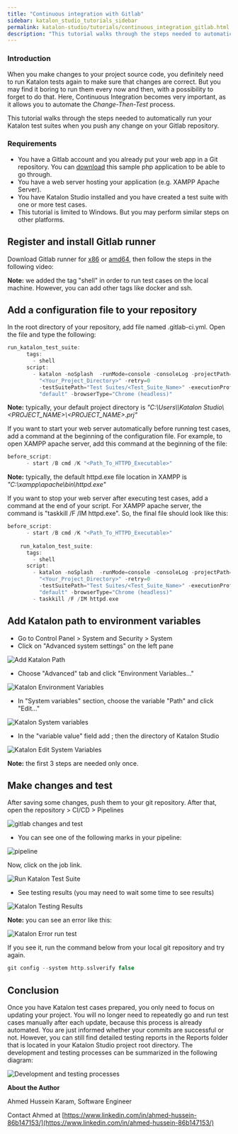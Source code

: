 ```yaml
---
title: "Continuous integration with Gitlab"
sidebar: katalon_studio_tutorials_sidebar
permalink: katalon-studio/tutorials/continuous_integration_gitlab.html
description: "This tutorial walks through the steps needed to automatically run your Katalon test suites when you push any change on your Gitlab repository."
---
```

### Introduction

When you make changes to your project source code, you definitely need to run Katalon tests again to make sure that changes are correct. But you may find it boring to run them every now and then, with a possibility to forget to do that. Here, Continuous Integration becomes very important, as it allows you to automate the _Change-Then-Test_ process.

This tutorial walks through the steps needed to automatically run your Katalon test suites when you push any change on your Gitlab repository.

### Requirements

*   You have a Gitlab account and you already put your web app in a Git repository. You can [download](https://www.dropbox.com/s/g11qaai2yavtviw/Login%20app.zip?dl=0) this sample php application to be able to go through.
*   You have a web server hosting your application (e.g. XAMPP Apache Server).
*   You have Katalon Studio installed and you have created a test suite with one or more test cases.
*   This tutorial is limited to Windows. But you may perform similar steps on other platforms.

Register and install Gitlab runner
----------------------------------

Download Gitlab runner for [x86](https://gitlab-runner-downloads.s3.amazonaws.com/latest/binaries/gitlab-runner-windows-386.exe) or [amd64](https://gitlab-runner-downloads.s3.amazonaws.com/latest/binaries/gitlab-runner-windows-amd64.exe), then follow the steps in the following video:

**Note:** we added the tag "shell" in order to run test cases on the local machine. However, you can add other tags like docker and ssh.

Add a configuration file to your repository
-------------------------------------------

In the root directory of your repository, add file named .gitlab-ci.yml. Open the file and type the following:

```groovy
run_katalon_test_suite:
      tags:
        - shell
      script:
        - katalon -noSplash  -runMode=console -consoleLog -projectPath=
          "<Your_Project_Directory>" -retry=0
          -testSuitePath="Test Suites/<Test_Suite_Name>" -executionProfile=
          "default" -browserType="Chrome (headless)"

```

**Note:** typically, your default project directory is _"C:\\Users\\<USERNAME>\\Katalon Studio\\<PROJECT\_NAME>\\<PROJECT\_NAME>.prj"_

If you want to start your web server automatically before running test cases, add a command at the beginning of the configuration file. For example, to open XAMPP apache server, add this command at the beginning of the file:

```groovy
before_script:
      - start /B cmd /K "<Path_To_HTTPD_Executable>"

```

**Note:** typically, the default httpd.exe file location in XAMPP is _"C:\\xampp\\apache\\bin\\httpd.exe"_

If you want to stop your web server after executing test cases, add a command at the end of your script. For XAMPP apache server, the command is "taskkill /F /IM httpd.exe". So, the final file should look like this:

```groovy
before_script:
      - start /B cmd /K "<Path_To_HTTPD_Executable>"
 
    run_katalon_test_suite:
      tags:
        - shell
      script:
        - katalon -noSplash  -runMode=console -consoleLog -projectPath=
          "<Your_Project_Directory>" -retry=0
          -testSuitePath="Test Suites/<Test_Suite_Name>" -executionProfile=
          "default" -browserType="Chrome (headless)"
        - taskkill /F /IM httpd.exe

```

Add Katalon path to environment variables
-----------------------------------------

*   Go to Control Panel > System and Security > System
*   Click on "Advanced system settings" on the left pane

![Add Katalon Path](../../images/katalon-studio/tutorials/continuous_integration_gitlab/1.png)

*   Choose "Advanced" tab and click "Environment Variables…"

![Katalon Environment Variables](../../images/katalon-studio/tutorials/continuous_integration_gitlab/2.png)

*   In "System variables" section, choose the variable "Path" and click "Edit…"

![Katalon System variables](../../images/katalon-studio/tutorials/continuous_integration_gitlab/3.png)

*   In the "variable value" field add ; then the directory of Katalon Studio

![Katalon Edit System Variables](../../images/katalon-studio/tutorials/continuous_integration_gitlab/4.png)

**Note:** the first 3 steps are needed only once.

Make changes and test
---------------------

After saving some changes, push them to your git repository. After that, open the repository > CI/CD > Pipelines

![gitlab changes and test](../../images/katalon-studio/tutorials/continuous_integration_gitlab/5-1024x463.png)

*   You can see one of the following marks in your pipeline:

![pipeline](../../images/katalon-studio/tutorials/continuous_integration_gitlab/pipeline.png)

Now, click on the job link.

![Run Katalon Test Suite](../../images/katalon-studio/tutorials/continuous_integration_gitlab/6.png)

*   See testing results (you may need to wait some time to see results)

![Katalon Testing Results](../../images/katalon-studio/tutorials/continuous_integration_gitlab/7-1024x491.png)

**Note:** you can see an error like this:

![Katalon Error run test](../../images/katalon-studio/tutorials/continuous_integration_gitlab/8.png)

If you see it, run the command below from your local git repository and try again.

```groovy
git config --system http.sslverify false

```

Conclusion
----------

Once you have Katalon test cases prepared, you only need to focus on updating your project. You will no longer need to repeatedly go and run test cases manually after each update, because this process is already automated. You are just informed whether your commits are successful or not. However, you can still find detailed testing reports in the Reports folder that is located in your Katalon Studio project root directory. The development and testing processes can be summarized in the following diagram:

![Development and testing processes](../../images/katalon-studio/tutorials/continuous_integration_gitlab/9.png)

**About the Author**

Ahmed Hussein Karam, Software Engineer

Contact Ahmed at [https://www.linkedin.com/in/ahmed-hussein-86b147153/](https://www.linkedin.com/in/ahmed-hussein-86b147153/)